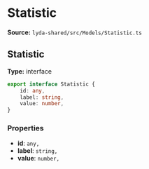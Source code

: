 # Statistic

**Source:** `lyda-shared/src/Models/Statistic.ts`

## Statistic

**Type:** interface

```typescript
export interface Statistic {
    id: any,
    label: string,
    value: number,
}
```

### Properties

- **id**: `any,`
- **label**: `string,`
- **value**: `number,`

